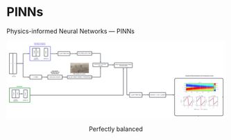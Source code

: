 # PINNs
Physics-informed Neural Networks — PINNs


<div align="center">
<img src=PINNs.jpeg" >
<p>Perfectly balanced</p>
</div>

